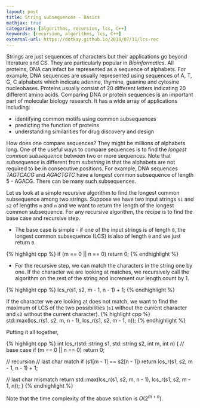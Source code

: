 ```yaml
---
layout: post
title: String subsequences - Basics
mathjax: true
categories: [algorithms, recursion, lcs, C++]
keywords: [recursion, algorithms, lcs, C++]
external-url: https://dotkay.github.io/2018/07/11/lcs-rec
---
```


Strings are just sequences of characters but their applications go beyond literature and CS. They are particularly popular in *Bioinformatics*. All proteins, DNA can infact be represented as a sequence of alphabets. For example, DNA sequences are usually represented using sequences of A, T, G, C alphabets which indicate adenine, thymine, guanine and cytosine nucleobases. Proteins usually consist of 20 different letters indicating 20 different amino acids. Comparing DNA or protein sequences is an important part of molecular biology research. It has a wide array of applications including:

* identifying common motifs using common subsequences
* predicting the function of proteins
* understanding similarities for drug discovery and design

How does one compare sequences? They might be millions of alphabets long. One of the useful ways to compare sequences is to find the *longest common subsequence* between two or more sequences. Note that *subsequence* is different from *substring* in that the alphabets are not required to be in consecutive positions. For example, DNA sequences *TAGTCACG* and *AGACTGTC* have a longest common subsequence of length 5 - AGACG. There can be many such subsequences.

Let us look at a simple recursive algorithm to find the longest common subsequence among two strings. Suppose we have two input strings `s1` and `s2` of lengths `m` and `n` and we want to return the length of the longest common subsequence. For any recursive algorithm, the recipe is to find the base case and recursive step. 

* The base case is simple - if one of the input strings is of length `0`, the longest common subsequence (LCS) is also of length `0` and we just return `0`.

{% highlight cpp %}
if (m == 0 || n == 0)
   return 0; 
{% endhighlight %}

* For the recursive step, we can match the characters in the string one by one. If the character we are looking at matches, we recursively call the algorithm on the rest of the string and increment our length count by 1. 

{% highlight cpp %}
lcs_r(s1, s2, m - 1, n - 1) + 1;
{% endhighlight %}

  If the character we are looking at does not match, we want to find the maximum of LCS of the two possibilities (`s1` without the current character and `s2` without the current character). 
{% highlight cpp %}
std::max(lcs_r(s1, s2, m, n - 1),
         lcs_r(s1, s2, m - 1, n));
{% endhighlight %}

Putting it all together,

{% highlight cpp %}
int lcs_r(std::string s1, std::string s2, int m, int n)
{
  // base case
  if (m == 0 || n == 0)
    return 0;
  
  // recursion
  // last char match
  if (s1[m - 1] == s2[n - 1])
    return lcs_r(s1, s2, m - 1, n - 1) + 1;

  // last char mismatch
  return std::max(lcs_r(s1, s2, m, n - 1),
                  lcs_r(s1, s2, m - 1, n));
}
{% endhighlight %}

Note that the time complexity of the above solution is $O(2^{m+n})$.